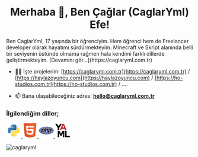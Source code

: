 <h1 align="center">Merhaba 👋, Ben Çağlar (CaglarYml) Efe!</h1>
Ben CaglarYml, 17 yaşında bir öğrenciyim. Hem öğrenci hem de Freelancer developer olarak hayatımı sürdürmekteyim. Minecraft ve Skript alanında belli bir seviyenin üstünde olmama rağmen hala kendimi farklı dillerde geliştirmekteyim. [Devamını gör...](https://caglaryml.com.tr)


- 👨‍💻 İşte projelerim: [https://caglaryml.com.tr](https://caglaryml.com.tr) / [https://haylazoyuncu.com](https://haylazoyuncu.com) / [https://ho-studios.com.tr](https://ho-studios.com.tr) / ....

- 📫 Bana ulaşabileceğiniz adres: **hello@caglaryml.com.tr**

<h3 align="left">İlgilendiğim diller;</h3>
<p align="left">
    <a href="https://www.python.com" target="_blank">
        <img src="https://raw.githubusercontent.com/devicons/devicon/master/icons/python/python-original.svg" alt="python" width="40" height="40"/>
    </a>
    <a href="https://html.com" target="_blank">
        <img src="https://raw.githubusercontent.com/devicons/devicon/master/icons/html5/html5-original.svg" alt="html" width="40" height="40"/>
    </a>
    <a href="https://www.php.net" target="_blank">
        <img src="https://raw.githubusercontent.com/devicons/devicon/master/icons/php/php-original.svg" alt="php" width="40" height="40"/>
    </a>
      <a href="https://www.yaml.org" target="_blank">
        <img src="https://raw.githubusercontent.com/devicons/devicon/master/icons/yaml/yaml-original.svg" alt="yaml" width="40" height="40"/>
    </a>
</p>
<p align="left"> <img src="https://komarev.com/ghpvc/?username=caglaryml&label=Profile%20views&color=2edcb9&style=flat" alt="caglaryml" /> </p>
